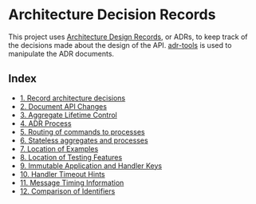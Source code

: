 # Architecture Decision Records

This project uses [Architecture Design Records], or ADRs, to keep track of the
decisions made about the design of the API. [adr-tools] is used to manipulate
the ADR documents.

<!-- references -->
[Architecture Design Records]: http://thinkrelevance.com/blog/2011/11/15/documenting-architecture-decisions
[adr-tools]: https://github.com/npryce/adr-tools

## Index

* [1. Record architecture decisions](0001-record-architecture-decisions.md)
* [2. Document API Changes](0002-document-api-changes.md)
* [3. Aggregate Lifetime Control](0003-aggregate-lifetime-control.md)
* [4. ADR Process](0004-adr-process.md)
* [5. Routing of commands to processes](0005-routing-of-commands-to-processes.md)
* [6. Stateless aggregates and processes](0006-stateless-aggregates-and-processes.md)
* [7. Location of Examples](0007-location-of-examples.md)
* [8. Location of Testing Features](0008-location-of-testing-features.md)
* [9. Immutable Application and Handler Keys](0009-immutable-keys.md)
* [10. Handler Timeout Hints](0010-handler-timeout-hints.md)
* [11. Message Timing Information](0011-message-timing-information.md)
* [12. Comparison of Identifiers](0012-identifier-comparison.md)
